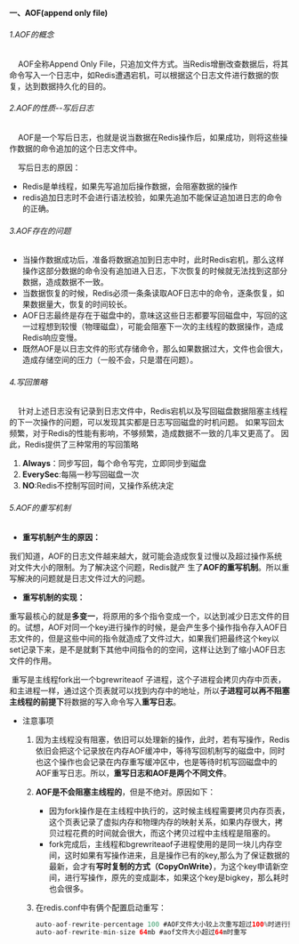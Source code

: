 #### 一、AOF(append only file)

###### 1.AOF的概念

    AOF全称Append Only File，只追加文件方式。当Redis增删改查数据后，将其命令写入一个日志中，如Redis遭遇宕机，可以根据这个日志文件进行数据的恢复，达到数据持久化的目的。

###### 2.AOF的性质--写后日志

    AOF是一个写后日志，也就是说当数据在Redis操作后，如果成功，则将这些操作数据的命令追加的这个日志文件中。

    写后日志的原因：

- Redis是单线程，如果先写追加后操作数据，会阻塞数据的操作	
- redis追加日志时不会进行语法校验，如果先追加不能保证追加进日志的命令的正确。

###### 3.AOF存在的问题

- 当操作数据成功后，准备将数据追加到日志中时，此时Redis宕机，那么这样操作这部分数据的命令没有追加进入日志，下次恢复的时候就无法找到这部分数据，造成数据不一致。
- 当数据恢复的时候，Redis必须一条条读取AOF日志中的命令，逐条恢复，如果数据量大，恢复的时间较长。
- AOF日志最终是存在于磁盘中的，意味这这些日志都要写回磁盘中，写回的这一过程想到较慢（物理磁盘），可能会阻塞下一次的主线程的数据操作，造成Redis响应变慢。
- 既然AOF是以日志文件的形式存储命令，那么如果数据过大，文件也会很大，造成存储空间的压力（一般不会，只是潜在问题）。

###### 4.写回策略

    针对上述日志没有记录到日志文件中，Redis宕机以及写回磁盘数据阻塞主线程的下一次操作的问题，可以发现其实都是日志写回磁盘的时机问题。
如果写回太频繁，对于Redis的性能有影响，不够频繁，造成数据不一致的几率又更高了。
因此，Redis提供了三种常用的写回策略

1. **Always**：同步写回，每个命令写完，立即同步到磁盘
2. **EverySec**:每隔一秒写回磁盘一次
3. **NO**:Redis不控制写回时间，又操作系统决定

###### 5.AOF的重写机制

- **重写机制产生的原因：**

​		我们知道，AOF的日志文件越来越大，就可能会造成恢复过慢以及超过操作系统对文件大小的限制。为了解决这个问题，Redis就产	生了**AOF的重写机制**。所以重写解决的问题就是日志文件过大的问题。

- **重写机制的实现：**

​		重写最核心的就是**多变一**，将原用的多个指令变成一个，以达到减少日志文件的目的。试想，AOF对同一个key进行操作的时候，是会产生多个操作指令存入AOF日志文件的，但是这些中间的指令就造成了文件过大，如果我们把最终这个key以set记录下来，是不是就剩下其他中间指令的的空间，这样让达到了缩小AOF日志文件的作用。

​		重写是主线程fork出一个bgrewriteaof 子进程，这个子进程会拷贝内存中页表，和主进程一样，通过这个页表就可以找到内存中的地址，所以**子进程可以再不阻塞主线程的前提下**将数据的写入命令写入**重写日志**。

- 注意事项

  1. 因为主线程没有阻塞，依旧可以处理新的操作，此时，若有写操作，Redis依旧会把这个记录放在内存AOF缓冲中，等待写回机制写的磁盘中，同时也这个操作也会记录在内存重写缓冲区中，也是等待时机写回磁盘中的AOF重写日志。所以，**重写日志和AOF是两个不同文件**。

  2. **AOF是不会阻塞主线程的**，但是不绝对。原因如下：

     - 因为fork操作是在主线程中执行的，这时候主线程需要拷贝内存页表，这个页表记录了虚拟内存和物理内存的映射关系，如果内存很大，拷贝过程花费的时间就会很大，而这个拷贝过程中主线程是阻塞的。
     - fork完成后，主线程和bgrewriteaof子进程使用的是同一块儿内存空间，这时如果有写操作进来，且是操作已有的key,那么为了保证数据的最新，会才有**写时复制的方式（CopyOnWrite）**，为这个key申请新空间，进行写操作，原先的变成副本，如果这个key是bigkey，那么耗时也会很多。

  3. 在redis.conf中有俩个配置启动重写：

     ```java
     auto-aof-rewrite-percentage 100 #AOF文件大小较上次重写超过100%时进行重写
     auto-aof-rewrite-min-size 64mb #aof文件大小超过64m时重写
     ```

     
